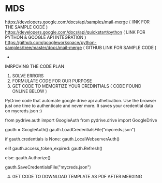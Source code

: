 # MDS

https://developers.google.com/docs/api/samples/mail-merge  ( lINK FOR THE SAMPLE CODE )
https://developers.google.com/docs/api/quickstart/python   ( LINK FOR PYTHON & GOOGLE API INTEGRATION )
https://github.com/googleworkspace/python-samples/tree/master/docs/mail-merge ( GITHUB LINK FOR SAMPLE CODE )



-
IMRPOVING THE CODE PLAN 
1. SOLVE ERRORS
2. FORMULATE CODE FOR OUR PURPOSE
3. GET CODE TO MEMORTIZE YOUR CREDINTIALS ( CODE FOUND ONLINE BELOW ) 

PyDrive code that automate google drive api authetication. Use the browser just one time to authenticate and never more. It saves your credential data on mycreds.json :)

from pydrive.auth import GoogleAuth
from pydrive.drive import GoogleDrive

gauth = GoogleAuth()
gauth.LoadCredentialsFile("mycreds.json")

if gauth.credentials is None:
    gauth.LocalWebserverAuth()

elif gauth.access_token_expired:
    gauth.Refresh()

else:
    gauth.Authorize()

gauth.SaveCredentialsFile("mycreds.json")

4. GET CODE TO DOWNLOAD TEMPLATE AS PDF AFTER MERGING 
